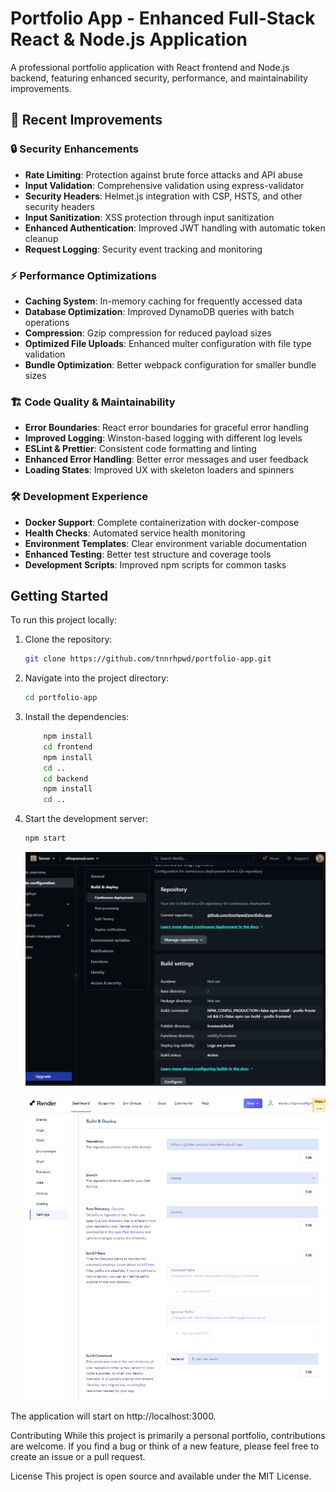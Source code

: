 # Portfolio App - Enhanced Full-Stack React & Node.js Application

A professional portfolio application with React frontend and Node.js backend, featuring enhanced security, performance, and maintainability improvements.

## 🚀 Recent Improvements

### 🔒 Security Enhancements
- **Rate Limiting**: Protection against brute force attacks and API abuse
- **Input Validation**: Comprehensive validation using express-validator
- **Security Headers**: Helmet.js integration with CSP, HSTS, and other security headers
- **Input Sanitization**: XSS protection through input sanitization
- **Enhanced Authentication**: Improved JWT handling with automatic token cleanup
- **Request Logging**: Security event tracking and monitoring

### ⚡ Performance Optimizations
- **Caching System**: In-memory caching for frequently accessed data
- **Database Optimization**: Improved DynamoDB queries with batch operations
- **Compression**: Gzip compression for reduced payload sizes
- **Optimized File Uploads**: Enhanced multer configuration with file type validation
- **Bundle Optimization**: Better webpack configuration for smaller bundle sizes

### 🏗️ Code Quality & Maintainability
- **Error Boundaries**: React error boundaries for graceful error handling
- **Improved Logging**: Winston-based logging with different log levels
- **ESLint & Prettier**: Consistent code formatting and linting
- **Enhanced Error Handling**: Better error messages and user feedback
- **Loading States**: Improved UX with skeleton loaders and spinners

### 🛠️ Development Experience
- **Docker Support**: Complete containerization with docker-compose
- **Health Checks**: Automated service health monitoring
- **Environment Templates**: Clear environment variable documentation
- **Enhanced Testing**: Better test structure and coverage tools
- **Development Scripts**: Improved npm scripts for common tasks

## Getting Started

To run this project locally:

1. Clone the repository:

    ```bash
    git clone https://github.com/tnnrhpwd/portfolio-app.git
    ```

2. Navigate into the project directory:

    ```bash
    cd portfolio-app
    ```

3. Install the dependencies:

    ```bash
        npm install
        cd frontend
        npm install
        cd ..
        cd backend
        npm install
        cd ..
    ```

4. Start the development server:

    ```bash
    npm start
    ```

    ![alt text](image.png)
    
    ![alt text](image-1.png)

The application will start on http://localhost:3000.

Contributing
While this project is primarily a personal portfolio, contributions are welcome. If you find a bug or think of a new feature, please feel free to create an issue or a pull request.

License
This project is open source and available under the MIT License.
